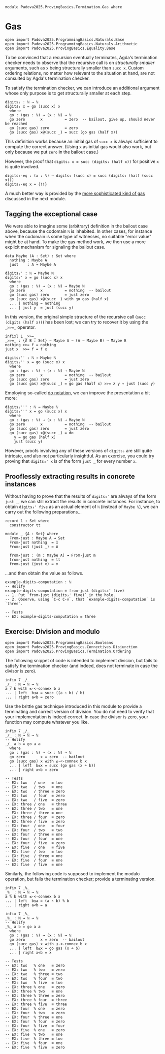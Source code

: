 ```
module Padova2025.ProvingBasics.Termination.Gas where
```

# Gas

```
open import Padova2025.ProgrammingBasics.Naturals.Base
open import Padova2025.ProgrammingBasics.Naturals.Arithmetic
open import Padova2025.ProvingBasics.Equality.Base
```

To be convinced that a recursion eventually terminates, Agda's termination
checker needs to observe that the recursive call is on *structurally smaller*
arguments, such as `x` being structurally smaller than `succ x`. Custom
ordering relations, no matter how relevant to the situation at hand, are not
consulted by Agda's termination checker.

To satisfy the termination checker, we can introduce an additional
argument whose only purpose is to get structurally smaller at each step.

```
digits₃ : ℕ → ℕ
digits₃ x = go (succ x) x
  where
  go : (gas : ℕ) → (x : ℕ) → ℕ
  go zero       x          = zero  -- bailout, give up, should never be reached
  go (succ gas) zero       = zero
  go (succ gas) x@(succ _) = succ (go gas (half x))
```

This definition works because an initial gas of `succ x` is always sufficient to
compute the correct answer. (Using `x` as initial gas would also work, but only
because we put `zero` in the bailout case.)

However, the proof that `digits₃ x ≡ succ (digits₃ (half x))` for positive `x`
is quite involved.

```code
digits₃-eq : (x : ℕ) → digits₃ (succ x) ≡ succ (digits₃ (half (succ x)))
digits₃-eq x = {!!}
```

A much better way is provided by the [more sophisticated kind of
gas](Padova2025.ProvingBasics.Termination.WellFounded.html) discussed in
the next module.


## Tagging the exceptional case

We were able to imagine some (arbitrary) definition in the bailout case above,
because the codomain `ℕ` is inhabited. In other cases, for instance when the
codomain is some type of witnesses, no suitable "error value" might be at hand.
To make the gas method work, we then use a more explicit mechanism for
signaling the bailout case.

```
data Maybe (A : Set) : Set where
  nothing : Maybe A
  just    : A → Maybe A
```

```
digits₃' : ℕ → Maybe ℕ
digits₃' x = go (succ x) x
  where
  go : (gas : ℕ) → (x : ℕ) → Maybe ℕ
  go zero       x          = nothing  -- bailout
  go (succ gas) zero       = just zero
  go (succ gas) x@(succ _) with go gas (half x)
  ... | nothing = nothing
  ... | just y  = just (succ y)
```

In this version, the original simple structure of the recursive call (`succ
(digits (half x))`) has been lost; we can try to recover it by using the
`_>>=_` operator.

```
infixl 1 _>>=_
_>>=_ : {A B : Set} → Maybe A → (A → Maybe B) → Maybe B
nothing >>= f = nothing
just x  >>= f = f x
```

```
digits₃'' : ℕ → Maybe ℕ
digits₃'' x = go (succ x) x
  where
  go : (gas : ℕ) → (x : ℕ) → Maybe ℕ
  go zero       x          = nothing  -- bailout
  go (succ gas) zero       = just zero
  go (succ gas) x@(succ _) = go gas (half x) >>= λ y → just (succ y)
```

Employing so-called [do notation](https://agda.readthedocs.io/en/stable/language/syntactic-sugar.html#do-notation),
we can improve the presentation a bit more:

```
digits₃''' : ℕ → Maybe ℕ
digits₃''' x = go (succ x) x
  where
  go : (gas : ℕ) → (x : ℕ) → Maybe ℕ
  go zero       x          = nothing  -- bailout
  go (succ gas) zero       = just zero
  go (succ gas) x@(succ _) = do
    y ← go gas (half x)
    just (succ y)
```

However, proofs involving any of these versions of `digits₃` are still quite
intricate, and also not particularly insightful. As an exercise, you could try
proving that `digits₃' x` is of the form `just _` for every number `x`.


## Prooflessly extracting results in concrete instances

Without having to prove that the results of `digits₃'` are always of the form
`just _`, we can still extract the results in concrete instances. For instance,
to obtain `digits₃' five` as an actual element of `ℕ` (instead of `Maybe ℕ`),
we can carry out the following preparations...

```
record 𝟙 : Set where
  constructor tt

module _ {A : Set} where
  From-just : Maybe A → Set
  From-just nothing  = 𝟙
  From-just (just _) = A

  from-just : (m : Maybe A) → From-just m
  from-just nothing  = tt
  from-just (just x) = x
```

...and then obtain the value as follows.

```
example-digits-computation : ℕ
-- Holify
example-digits-computation = from-just (digits₃' five)
-- 1. Put `from-just (digits₃' five)` in the hole.
-- 2. Observe, using `C-c C-v`, that `example-digits-computation` is `three`.

-- Tests
-- EX: example-digits-computation ≡ three
```


## Exercise: Division and modulo

```
open import Padova2025.ProgrammingBasics.Booleans
open import Padova2025.ProvingBasics.Connectives.Disjunction
open import Padova2025.ProvingBasics.Termination.Ordering
```

The following snippet of code is intended to implement division, but
fails to satisfy the termination checker (and indeed, does not
terminate in case the divisor is zero).

```code
infix 7 _/_
_/_ : ℕ → ℕ → ℕ
a / b with ≤-<-connex b a
... | left  b≤a = succ ((a ∸ b) / b)
... | right a<b = zero
```

Use the brittle gas technique introduced in this module to provide a
terminating and correct version of division. You do not need to verify
that your implementation is indeed correct. In case the divisor is zero,
your function may compute whatever you like.

```
infix 7 _/_
_/_ : ℕ → ℕ → ℕ
-- Holify
_/_ a b = go a a
  where
  go : (gas : ℕ) → (x : ℕ) → ℕ
  go zero       x = zero  -- bailout
  go (succ gas) x with ≤-<-connex b x
  ... | left  b≤x = succ (go gas (x ∸ b))
  ... | right x<b = zero

-- Tests
-- EX: two   / one   ≡ two
-- EX: two   / two   ≡ one
-- EX: two   / three ≡ zero
-- EX: two   / four  ≡ zero
-- EX: two   / five  ≡ zero
-- EX: three / one   ≡ three
-- EX: three / two   ≡ one
-- EX: three / three ≡ one
-- EX: three / four  ≡ zero
-- EX: three / five  ≡ zero
-- EX: four  / one   ≡ four
-- EX: four  / two   ≡ two
-- EX: four  / three ≡ one
-- EX: four  / four  ≡ one
-- EX: four  / five  ≡ zero
-- EX: five  / one   ≡ five
-- EX: five  / two   ≡ two
-- EX: five  / three ≡ one
-- EX: five  / four  ≡ one
-- EX: five  / five  ≡ one
```

Similarly, the following code is supposed to implement the modulo
operation, but fails the termination checker; provide a terminating
version.

```code
infix 7 _%_
_%_ : ℕ → ℕ → ℕ
a % b with ≤-<-connex b a
... | left  b≤a = (a ∸ b) % b
... | right a<b = a
```

```
infix 7 _%_
_%_ : ℕ → ℕ → ℕ
-- Holify
_%_ a b = go a a
  where
  go : (gas : ℕ) → (x : ℕ) → ℕ
  go zero       x = zero  -- bailout
  go (succ gas) x with ≤-<-connex b x
  ... | left  b≤x = go gas (x ∸ b)
  ... | right x<b = x

-- Tests
-- EX: two   % one   ≡ zero
-- EX: two   % two   ≡ zero
-- EX: two   % three ≡ two
-- EX: two   % four  ≡ two
-- EX: two   % five  ≡ two
-- EX: three % one   ≡ zero
-- EX: three % two   ≡ one
-- EX: three % three ≡ zero
-- EX: three % four  ≡ three
-- EX: three % five  ≡ three
-- EX: four  % one   ≡ zero
-- EX: four  % two   ≡ zero
-- EX: four  % three ≡ one
-- EX: four  % four  ≡ zero
-- EX: four  % five  ≡ four
-- EX: five  % one   ≡ zero
-- EX: five  % two   ≡ one
-- EX: five  % three ≡ two
-- EX: five  % four  ≡ one
-- EX: five  % five  ≡ zero
```
